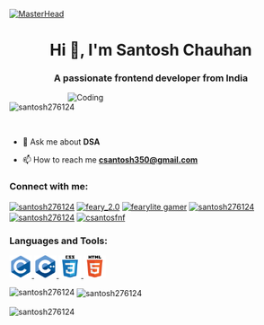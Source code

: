 [![MasterHead](https://1.bp.blogspot.com/-7A4WynwLsMw/XbBpCXG8fHI/AAAAAAAAMt4/uOa1bpLskYgrwGbllhSu2SDj_Mig8SXJQCLcBGAsYHQ/s1600/2000_600px.gif)](https://rishavchanda.io)
<h1 align="center">Hi 👋, I'm Santosh Chauhan</h1>
<h3 align="center">A passionate frontend developer from India</h3>

<img align="right" alt="Coding" width="400" src="https://cdn.dribbble.com/users/1162077/screenshots/3848914/programmer.gif">

<p align="left"> <img src="https://komarev.com/ghpvc/?username=santosh276124&label=Profile%20views&color=0e75b6&style=flat" alt="santosh276124" /> </p>

<p align="left"> <a href="https://twitter.com/" target="blank"><img src="https://img.shields.io/twitter/follow/?logo=twitter&style=for-the-badge" alt="" /></a> </p>

- 💬 Ask me about **DSA**

- 📫 How to reach me **csantosh350@gmail.com**

<h3 align="left">Connect with me:</h3>
<p align="left">
<a href="https://linkedin.com/in/santosh276124" target="blank"><img align="center" src="https://raw.githubusercontent.com/rahuldkjain/github-profile-readme-generator/master/src/images/icons/Social/linked-in-alt.svg" alt="santosh276124" height="30" width="40" /></a>
<a href="https://instagram.com/feary_2.0" target="blank"><img align="center" src="https://raw.githubusercontent.com/rahuldkjain/github-profile-readme-generator/master/src/images/icons/Social/instagram.svg" alt="feary_2.0" height="30" width="40" /></a>
<a href="https://www.youtube.com/c/fearylite gamer" target="blank"><img align="center" src="https://raw.githubusercontent.com/rahuldkjain/github-profile-readme-generator/master/src/images/icons/Social/youtube.svg" alt="fearylite gamer" height="30" width="40" /></a>
<a href="https://www.codechef.com/users/santosh276124" target="blank"><img align="center" src="https://cdn.jsdelivr.net/npm/simple-icons@3.1.0/icons/codechef.svg" alt="santosh276124" height="30" width="40" /></a>
<a href="https://www.leetcode.com/santosh276124" target="blank"><img align="center" src="https://raw.githubusercontent.com/rahuldkjain/github-profile-readme-generator/master/src/images/icons/Social/leet-code.svg" alt="santosh276124" height="30" width="40" /></a>
<a href="https://auth.geeksforgeeks.org/user/csantosfnf" target="blank"><img align="center" src="https://raw.githubusercontent.com/rahuldkjain/github-profile-readme-generator/master/src/images/icons/Social/geeks-for-geeks.svg" alt="csantosfnf" height="30" width="40" /></a>
</p>

<h3 align="left">Languages and Tools:</h3>
<p align="left"> <a href="https://www.cprogramming.com/" target="_blank" rel="noreferrer"> <img src="https://raw.githubusercontent.com/devicons/devicon/master/icons/c/c-original.svg" alt="c" width="40" height="40"/> </a> <a href="https://www.w3schools.com/cpp/" target="_blank" rel="noreferrer"> <img src="https://raw.githubusercontent.com/devicons/devicon/master/icons/cplusplus/cplusplus-original.svg" alt="cplusplus" width="40" height="40"/> </a> <a href="https://www.w3schools.com/css/" target="_blank" rel="noreferrer"> <img src="https://raw.githubusercontent.com/devicons/devicon/master/icons/css3/css3-original-wordmark.svg" alt="css3" width="40" height="40"/> </a> <a href="https://www.w3.org/html/" target="_blank" rel="noreferrer"> <img src="https://raw.githubusercontent.com/devicons/devicon/master/icons/html5/html5-original-wordmark.svg" alt="html5" width="40" height="40"/> </a> </p>

<p><img align="left" src="https://github-readme-stats.vercel.app/api/top-langs?username=santosh276124&show_icons=true&locale=en&layout=compact" alt="santosh276124" /></p>

<p>&nbsp;<img align="center" src="https://github-readme-stats.vercel.app/api?username=santosh276124&show_icons=true&locale=en" alt="santosh276124" /></p>

<p><img align="center" src="https://github-readme-streak-stats.herokuapp.com/?user=santosh276124&" alt="santosh276124" /></p>
